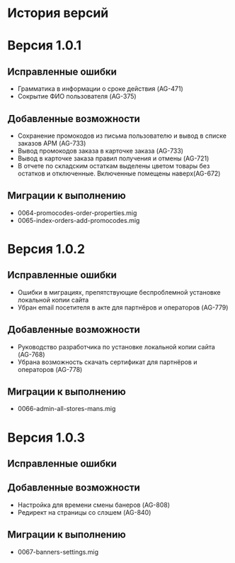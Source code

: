 История версий
==================



# Версия 1.0.1

## Исправленные ошибки
- Грамматика в информации о сроке действия (AG-471)
- Сокрытие ФИО пользователя (AG-375)

## Добавленные возможности

+ Сохранение промокодов из письма пользователю и вывод в списке заказов АРМ (AG-733)
+ Вывод промокодов заказа в карточке заказа  (AG-733)
+ Вывод в карточке заказа правил получения и отмены (AG-721)
+ В отчете по складским остаткам выделены цветом товары без остатков и
отключенные. Включенные помещены наверх(AG-672)

## Миграции к выполнению

+ 0064-promocodes-order-properties.mig
+ 0065-index-orders-add-promocodes.mig





# Версия 1.0.2
 
## Исправленные ошибки
- Ошибки в миграциях, препятствующие беспроблемной установке локальной копии сайта
- Убран email посетителя в акте для партнёров и операторов  (AG-779)
 
## Добавленные возможности
+ Руководство разработчика по установке локальной копии сайта (AG-768)
+ Убрана возможность скачать сертификат для партнёров и операторов (AG-778)

## Миграции к выполнению

+ 0066-admin-all-stores-mans.mig

# Версия 1.0.3

## Исправленные ошибки
 
## Добавленные возможности
+ Настройка для времени смены банеров (AG-808)
+ Редирект на страницы со слэшем (AG-840)

## Миграции к выполнению
+ 0067-banners-settings.mig



